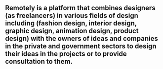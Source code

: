 
## Remotely is a platform that combines designers (as freelancers) in various fields of design including (fashion design, interior design, graphic design, animation design, product design) with the owners of ideas and companies in the private and government sectors to design their ideas in the projects or to provide consultation to them.
